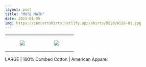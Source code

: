 ```yaml
---
layout: post
title: "MUTE MATH"
date: 2021-01-29
img: https://concertshirts.netlify.app/shirts/0528/0528-01.jpg
---
```




<table style="width:100%;"><tr><td style="vertical-align:top;">
      <figure class="tmblr-full" data-orig-height="2048" data-orig-width="1365" data-orig-src="https://concertshirts.netlify.app/shirts/0528/0528-01.jpg"><img src="https://64.media.tumblr.com/5d4d5ca92135327a2a6b0e20884c330c/f5f76cdec352bddd-fc/s540x810/7e45504bc0c85f84329dbb796935173e1ce88c2c.jpg" data-orig-height="2048" data-orig-width="1365" data-orig-src="https://concertshirts.netlify.app/shirts/0528/0528-01.jpg"/></figure></td>
    <td style="vertical-align:top;">
      <figure class="tmblr-full" data-orig-height="2048" data-orig-width="1365" data-orig-src="https://concertshirts.netlify.app/shirts/0528/0528-02.jpg"><img src="https://64.media.tumblr.com/3275404099e34d78ab1c7911cd5ffbc9/f5f76cdec352bddd-f2/s540x810/390e35eb5ca0fec81a1bfe8296fc0e16a7774b46.jpg" data-orig-height="2048" data-orig-width="1365" data-orig-src="https://concertshirts.netlify.app/shirts/0528/0528-02.jpg"/></figure></td>
  </tr></table><p>
  LARGE | 100% Combed Cotton | American Apparel
</p>
